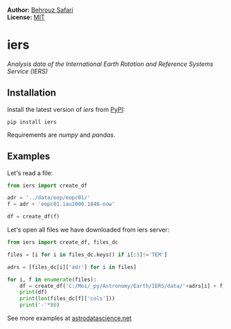 **Author:** [Behrouz Safari](https://astrodatascience.net//)<br/>
**License:** [MIT](https://opensource.org/licenses/MIT)<br/>

# iers
*Analysis data of the International Earth Rotation and Reference Systems Service (IERS)*


## Installation

Install the latest version of *iers* from [PyPI](https://pypi.org/project/iers/):

    pip install iers

Requirements are *numpy* and *pandas*.


## Examples

Let's read a file:

```python
from iers import create_df

adr = '../data/eop/eopc01/'
f = adr + 'eopc01.iau2000.1846-now'

df = create_df(f)
```

Let's open all files we have downloaded from iers server:

```python
from iers import create_df, files_dc

files = [i for i in files_dc.keys() if i[:3]!='TEM']

adrs = [files_dc[i]['adr'] for i in files]

for i, f in enumerate(files):
    df = create_df('C:/Moi/_py/Astronomy/Earth/IERS/data/'+adrs[i] + f)
    print(df)
    print(len(files_dc[f]['cols']))
    print('-'*80)
```

See more examples at [astrodatascience.net](https://astrodatascience.net/)

